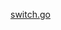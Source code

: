 [switch.go](https://github.com/adiChoudhary/learningGo/blob/main/code/PracticingGo/basics/switch.go)
